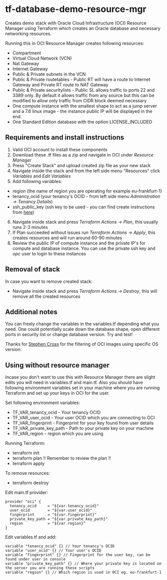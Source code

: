 # tf-database-demo-resource-mgr

Creates demo stack with Oracle Cloud Infrastructure (OCI) Resource Manager using Terraform which creates an Oracle database and necessary networking resources.

Running this in OCI Resource Manager creates following resources:


* Compartment
* Virtual Cloud Network (VCN)
* Nat Gateway
* Internet Gateway
* Public & Private subnets in the VCN
* Public & Private routetables - Public RT will have a route to Internet Gateway and Private RT route to NAT Gateway
* Public & Private securitylists - Public SL allows traffic to ports 22 and 3389 only. By default it allows traffic from any source but this can be modified to allow only traffic from CIDR block deemed necessary
* One compute instance with the smallest shape to act as a jump server and a 7.6 linux image - the instance public IP will be displayed in the end. 
* One Standard Edition database with the option LICENSE_INCLUDED 

## Requirements and install instructions

1. Valid OCI account to install these components
2. Download these .tf files as a zip and navigate in OCI under *Resource Manager*
3. Press "Create Stack" and upload created zip file as your new stack
4. Navigate inside the stack and from the left side menu "Resources" click *Variables* and *Edit Variables*
5. Add following variables:
* region (the name of region you are operating for example eu-frankfurt-1)
* tenancy_ocid (your tenancy's OCID - from left side menu *Administration -> Tenancy Details*)
* ssh_public_key (ssh key to be used - you can find create instructions from [here](https://docs.cloud.oracle.com/iaas/Content/GSG/Tasks/creatingkeys.htm))
6. Navigate inside stack and press *Terraform Actions -> Plan*, this usually runs 2-3 minutes
7. If Plan succeeded without issues run *Terraform Actions -> Apply*, this creates resources and will run around 60-90 minutes
8. Review the public IP of compute instance and the private IP's for compute and database instance. You can use the private ssh key and *opc* user to login to these instances

## Removal of stack

In case you want to remove created stack:

* Navigate inside stack and press *Terraform Actions -> Destroy*, this will remove all the created resources

## Additional notes

You can freely change the variables in the variables.tf depending what you need. One could potentially scale down the database shape, open different ports in security list or change database version. Try and test!

Thanks for [Stephen Cross](https://gist.github.com/scross01/bcd21c12b15787f3ae9d51d0d9b2df06) for the filtering of OCI images using specific OS version. 

## Using without resource manager

Incase you don't want to use this with Resource Manager there are slight edits you will need in variables.tf and main.tf. Also you should have following environment variables set in your machine where you are running Terraform and set up your keys in OCI for the user.

Set following environment variables:

* TF_VAR_tenancy_ocid - Your tenancy OCID
* TF_VAR_user_ocid - Your user OCID which you are connecting to OCI
* TF_VAR_fingerprint - Fingerprint for your key found from user details
* TF_VAR_private_key_path - Path to your private key on your machine
* TF_VAR_region - region which you are using

Running Terraform:

* terraform init
* terraform plan !! Remember to review the plan !!
* terraform apply

To remove resources:

* terraform destroy

Edit main.tf provider:

```hcl
provider "oci" {
  tenancy_ocid     = "${var.tenancy_ocid}"
  user_ocid        = "${var.user_ocid}"
  fingerprint      = "${var.fingerprint}"
  private_key_path = "${var.private_key_path}"
  region           = "${var.region}"
}
```
Edit variables.tf and add:

```hcl
variable "tenancy_ocid" {} // Your tenancy's OCID
variable "user_ocid" {} // Your user's OCID
variable "fingerprint" {} // Fingerprint for the user key, can be found under user in console
variable "private_key_path" {} // Where your private key is located on the server you are running these scripts
variable "region" {} // Which region is used in OCI eg. eu-frankfurt-1 
```
